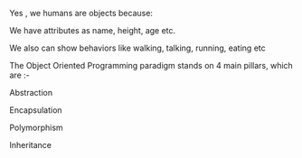 Yes , we humans are objects because:

We have attributes as name, height, age etc.

We also can show behaviors like walking, talking, running,
eating etc



The Object Oriented Programming paradigm stands on 4
main pillars, which are :-

Abstraction

Encapsulation

Polymorphism

Inheritance


